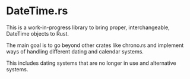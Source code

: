 # DateTime.rs

This is a work-in-progress library to bring proper, interchangeable, DateTime objects to Rust.

The main goal is to go beyond other crates like chrono.rs and implement ways of handling different dating and calendar systems.

This includes dating systems that are no longer in use and alternative systems.
